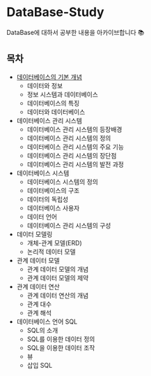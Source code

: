 # DataBase-Study
DataBase에 대하서 공부한 내용을 아카이브합니다 📚



## 목차

* [데이터베이스의 기본 개념](https://github.com/limsaehyun/DataBase-Study/blob/main/%EB%8D%B0%EC%9D%B4%ED%84%B0%EB%B2%A0%EC%9D%B4%EC%8A%A4%EC%9D%98%20%EA%B8%B0%EB%B3%B8%20%EA%B0%9C%EB%85%90.md)
  + 데이터와 정보
  + 정보 시스템과 데이터베이스
  + 데이터베이스의 특징
  + 데이터와 데이터베이스
* 데이터베이스 관리 시스템
  + 데이터베이스 관리 시스템의 등장배경
  + 데이터베이스 관리 시스템의 정의
  + 데이터베이스 관리 시스템의 주요 기능
  + 데이터베이스 관리 시스템의 장단점
  + 데이터베이스 관리 시스템의 발전 과정
* 데이터베이스 시스템
  + 데이터베이스 시스템의 정의
  + 데이터베이스의 구조
  + 데이터의 독립성
  + 데이터베이스 사용자
  + 데이터 언어
  + 데이터베이스 관리 시스템의 구성
* 데이터 모델링
  + 개체-관계 모델(ERD)
  + 논리적 데이터 모델
* 관계 데이터 모델
  + 관계 데이터 모델의 개념
  + 관계 데이터 모델의 제약
* 관계 데이터 연산
  * 관계 데이터 연산의 개념
  * 관계 대수
  * 관계 해석
* 데이터베이스 언어 SQL
  * SQL의 소개
  * SQL를 이용한 데이터 정의
  * SQL을 이용한 데이터 조작
  * 뷰
  * 삽입 SQL
